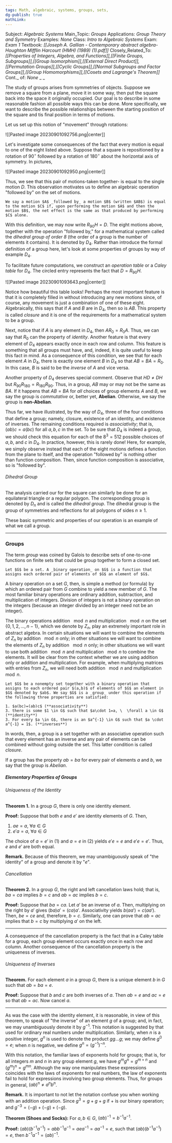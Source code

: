```yaml
---
tags: Math, algebraic, systems, groups, sets,
dg-publish: true
mathLink: 
---
```

Subject: _Algebraic Systems_
Main\_Topic: _Groups_
Applications: _Group Theory and Symmetry_
Examples: _None_
Class: _Intro to Algebraic Systems_
Exam: _Exam 1_
Textbook: _[[Joseph A. Gallian - Contemporary abstract algebra-Houghton Mifflin Harcourt (HMH) (1989) (1).pdf]]_
Closely\_Related\_To: _[[Properties of Integers, Algebra, and Functions]],[[Finite Groups, Subgroups]],[[Group Isomorphism]],[[External Direct Product]],[[Permutation Groups]],[[Cyclic Groups]],[[Normal Subgroups and Factor Groups]],[[Group Homomorphisms]],[[Cosets and Lagrange's Theorem]]_
Cont.\_ of: _None_ 
_
_

The study of groups arises from symmetries of objects. Suppose we remove a square from a plane, move it in some way, then put the square back into the space it originally occupied. Our goal is to describe in some reasonable fashion all possible ways this can be done. More specifically, we want to describe the possible relationships between the starting position of the square and tis final position in terms of motions.

Let us set up this notion of "movement" through rotations:

![[Pasted image 20230901092756.png|center]]

Let's investigate some consequences of the fact that every motion is equal to one of the eight listed above. Suppose that a square is repositioned by a rotation of $90^{\circ}$ followed by a rotation of $180^{\circ}$ about the horizontal axis of symmetry. In pictures, 

![[Pasted image 20230901092950.png|center]]

Thus, we see that this pair of motions-taken together- is equal to the single motion $D$. This observation motivates us to define an algebraic operation "followed by" on the set of motions. 

```ad-Definition
We say a motion $A$ _followed by_ a motion $B$ (written $AB$) is equal to the motion $C$ if, upon performing the motion $A$ and then the motion $B$, the net effect is the same as that produced by performing $C$ alone.
```

With this definition, we may now write $R_{90}H=D$. The eight motions above, together with the operation "followed by," for a mathematical system called the _dihedral group of order 8_ (the order of a group is the number of elements it contains). It is denoted by $D_{4}$. Rather than introduce the formal definition of a group here, let's look at some properties of groups by way of example $D_{4}$.

To facilitate future computations, we construct an _operation table_ or a _Caley table_ for $D_{4}$. The circled entry represents the fact that $D=R_{90}H$.

![[Pasted image 20230901093643.png|center]]

Notice how beautiful this table looks! Perhaps the most important feature is that it is completely filled in without introducing any new motions since, of course, any movement is just a combination of one of these eight. Algebraically, this says that if $A$ and $B$ are in $D_{4}$, then so is $AB$. This property is called _closure_ and it is one of the requirements for a mathematical system to be a group. 

Next, notice that if $A$ is any element in $D_{4}$, then $AR_{0}=R_{0}A$. Thus, we can say that $R_{0}$ can the property of _identity_. Another feature is that every element of $D_{4}$ appears exactly once in each row and column. This feature is something that all groups must have, and, indeed, it is quite useful to keep this fact in mind. As a consequence of this condition, we see that for each element $A$ in $D_{4}$, there is exactly one element $B$ in $D_{4}$ so that $AB=BA=R_{0}$. In this case, $B$ is said to be the _inverse_ of $A$ and vice versa. 

Another property of $D_{4}$ deserves special comment. Observe that $HD\neq DH$ but $R_{90}R_{180}=R_{180}R_{90}$. Thus, in a group, $AB$ may or may not be the same as $BA$. If it happens that $AB=BA$ for _all_ choices of group elements $A$ and $B$, we say the group is _commutative_ or, better yet, **Abelian**. Otherwise, we say the group is **non-Abelian**. 

Thus far, we have illustrated, by the way of $D_{4}$, three of the four conditions that define a group; namely, closure, existence of an identity, and existence of inverses. The remaining conditions required is _associativity_; that is, $(ab)c=a(bc)$ for all $a,b,c$ in the set. To be sure that $D_{4}$ is indeed a group, we should check this equation for each of the $8^{3}=512$ possible choices of $a,b,$ and $c$ in $D_{4}$. In practice, however, this is rarely done! Here, for example, we simply observe instead that each of the eight motions defines a function from the plane to itself, and the operation "followed by" is nothing other than function composition. Then, since function composition is associative, so is "followed by".  

###### Dihedral Group
The analysis carried our for the square can similarly be done for an equilateral triangle or a regular polygon. The corresponding group is denoted by $D_{n}$ and is called the _dihedral group_. The dihedral group is the group of symmetries and reflections for all polygons of sides $n \geq 1$.

These basic symmetric and properties of our operation is an example of what we call a group.

---
### Groups
The term _group_ was coined by Galois to describe sets of one-to-one functions on finite sets that could be group together to form a closed set.

```ad-Definition
Let $G$ be a set. A _binary operation_ on $G$ is a function that assigns each ordered pair of elements of $G$ an element of $G$. 
```

A binary operation on a set $G$, then, is simple a method (or formula) by which an ordered pair from $G$ combine to yield a new member of $G$. The most familiar binary operations are ordinary addition, subtraction, and multiplication of integers. Division of integers is not a binary operation on the integers (because an integer divided by an integer need not be an integer). 

The binary operations addition $\mod n$ and multiplication $\mod n$ on the set $\{0,1,2,\ldots,n-1\}$, which we denote by $Z_{n}$, play an extremely important role in abstract algebra. In certain situations we will want to combine the elements of $Z_{n}$ by addition $\mod n$ only; in other situations we will want to combine the elements of $Z_{n}$ by addition $\mod n$ only; in other situations we will want to use both addition $\mod n$ and multiplication $\mod n$ to combine the elements. It will be clear from the context whether we are using addition only or addition and multiplication. For example, when multiplying matrices with entries from $Z_{n}$, we will need both addition $\mod n$ and multiplication $\mod n$. 


```ad-Definition
Let $G$ be a nonempty set together with a binary operation that assigns to each ordered pair $(a,b)$ of elements of $G$ an element in $G$ denoted by $ab$. We say $G$ is a _group_ under this operation if the following three properties are satisfied:

1. $a(bc)=(ab)c$ (**associativity**)
3. there is some $1 \in G$ such that $a\cdot 1=a, \  \forall a \in G$ (**identity**)
3. For every $a \in G$, there is an $a^{-1} \in G$ such that $a \cdot a^{-1} = 1$. (**inverses**)
```

In words, then, a group is a set together with an associative operation such that every element has an inverse and any pair of elements can be combined without going outside the set. This latter condition is called _closure_. 

If a group has the property $ab=ba$ for every pair of elements $a$ and $b$, we say that the group is _Abelian_. 

##### Elementary Properties of Groups

###### Uniqueness of the Identity
**Theorem 1.**  In a group $G$, there is only one identity element.

**Proof:**  Suppose that both $e$ and $e'$ are identity elements of $G$. Then,
1. $ae=a, \ \forall a\in G$ 
2. $e'a=a, \ \forall a \in G$

The choice of $a=e'$ in (1) and $a=e$ in (2) yields $e'e=e$ and $e'e=e'$. Thus, $e$ and $e'$ are both equal. 

**Remark.**  Because of this theorem, we may unambiguously speak of "the identity" of a group and denote it by "$e$".

###### Cancellation
**Theorem 2.**  In a group $G$, the right and left cancellation laws hold; that is, $ba=ca$ implies $b=c$ and $ab=ac$ implies $b=c$. 

**Proof:**  Suppose that $ba=ca$. Let $a'$ be an inverse of $a$. Then, multiplying on the right by $a'$ gives $(ba)a' = (ca)a'$. Associativity yields $b(aa')=c(aa')$. Then, $be=ce$ and, therefore, $b=c$. Similarly, one can prove that $ab=ac$ implies that $b=c$ by multiplying $a'$ on the left. 

---

A consequence of the cancellation property is the fact that in a Caley table for a group, each group element occurs exactly once in each row and column. Another consequence of the cancellation property is the uniqueness of inverses. 

###### Uniqueness of Inverses
**Theorem.**  For each element $a$ in a group $G$, there is a unique element $b$ in $G$ such that $ab=ba=e$. 

**Proof:** Suppose that $b$ and $c$ are both inverses of $a$. Then $ab=e$ and $ac=e$ so that $ab=ac$. Now cancel $a$. 

---
As was the case with the identity element, it is reasonable, in view of this theorem, to speak of "the inverse" of an element $g$ of a group; and, in fact, we may unambiguously denote it by $g^{-1}$. This notation is suggested by that used for ordinary real numbers under multiplication. Similarly, when $n$ is a positive integer, $g^{n}$ is used to denote the product $gg\ldots g$; we may define $g^{0}=e$; when $n$ is negative, we define $g^{n}=(g^{-1})^{-n}$. 

With this notation, the familiar laws of exponents hold for groups; that is, for all integers $m$ and $n$ in any group element $g$, we have $g^{m}g^{n}=g^{m+n}$ and $(g^{m})^{n}=g^{mn}$. Although the way one manipulates these expressions coincides with the laws of exponents for real numbers, the law of exponents fail to hold for expressions involving two group elements. Thus, for groups in general, $(ab)^{n}\neq a^{n}b^{n}$. 

**Remark.**  It is important to not let the notation confuse you when working with an addition operation. Since $g^{3}=g+g+g$ if $+$ is our binary operation; and $g^{-3} = (-g)+(-g)+(-g)$. 

**Theorem (Shoes and Socks):**  For $a,b\in G$, $(ab)^{-1}=b^{-1}a^{-1}$.

**Proof:**  $(ab)(b^{-1}a^{-1})=abb^{-1}a^{-1}=aea^{-1}=aa^{-1}=e$, such that $(ab)(b^{-1}a^{-1})=e$, then $b^{-1}a^{-1}=(ab)^{-1}.$ 





 
